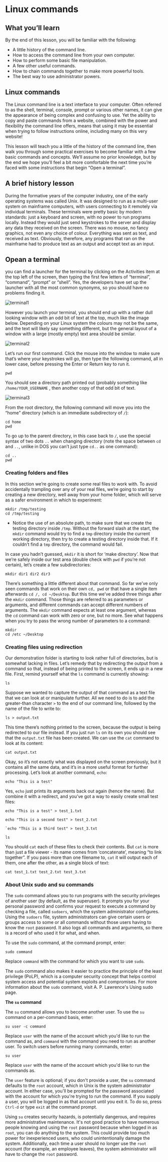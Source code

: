 
# Linux commands

  
  

## What you’ll learn

  

By the end of this lesson, you will be familiar with the following:

  

- A little history of the command line.
- How to access the command line from your own computer.
- How to perform some basic file manipulation.
- A few other useful commands.
- How to chain commands together to make more powerful tools.
- The best way to use administrator powers.

  

## Linux commands

  

The Linux command line is a text interface to your computer. Often referred to as the shell, terminal, console, prompt or various other names, it can give the appearance of being complex and confusing to use. Yet the ability to copy and paste commands from a website, combined with the power and flexibility the command line offers, means that using it may be essential when trying to follow instructions online, including many on this very website!

  

This lesson will teach you a little of the history of the command line, then walk you through some practical exercises to become familiar with a few basic commands and concepts. We’ll assume no prior knowledge, but by the end we hope you’ll feel a bit more comfortable the next time you’re faced with some instructions that begin “Open a terminal”.

  

## A brief history lesson

  

During the formative years of the computer industry, one of the early operating systems was called Unix. It was designed to run as a multi-user system on mainframe computers, with users connecting to it remotely via individual terminals. These terminals were pretty basic by modern standards: just a keyboard and screen, with no power to run programs locally. Instead they would just send keystrokes to the server and display any data they received on the screen. There was no mouse, no fancy graphics, not even any choice of colour. Everything was sent as text, and received as text. Obviously, therefore, any programs that ran on the mainframe had to produce text as an output and accept text as an input.

  

## Opean a terminal

  

you can find a launcher for the terminal by clicking on the Activities item at the top left of the screen, then typing the first few letters of “terminal”, “command”, “prompt” or “shell”. Yes, the developers have set up the launcher with all the most common synonyms, so you should have no problems finding it.

  

![terminal1](./img/terminal-1.png)

  

However you launch your terminal, you should end up with a rather dull looking window with an odd bit of text at the top, much like the image below. Depending on your Linux system the colours may not be the same, and the text will likely say something different, but the general layout of a window with a large (mostly empty) text area should be similar.

  

![terminal2](./img/terminal-2.png)

  

Let’s run our first command. Click the mouse into the window to make sure that’s where your keystrokes will go, then type the following command, all in lower case, before pressing the Enter or Return key to run it.

  

    pwd 

  

You should see a directory path printed out (probably something like `/home/YOUR_USERNAME` , then another copy of that odd bit of text.

  

![terminal3](./img/terminal-3.png)

  

From the root directory, the following command will move you into the “home” directory (which is an immediate subdirectory of `/`):

    cd home
    pwd 

To go up to the parent directory, in this case back to `/`, use the special syntax of two dots `..` when changing directory (note the space between `cd` and `..`, unlike in DOS you can’t just type `cd..` as one command):

  

    cd ..
    pwd

  

### Creating folders and files

  

In this section we’re going to create some real files to work with. To avoid accidentally trampling over any of your real files, we’re going to start by creating a new directory, well away from your home folder, which will serve as a safer environment in which to experiment:
```
mkdir /tmp/testing
cd /tmp/testing
```

* Notice the use of an absolute path, to make sure that we create the testing directory inside `/tmp`. Without the forward slash at the start, the `mkdir` command would try to find a `tmp` directory inside the current working directory, then try to create a testing directory inside that. If it couldn’t find a `tmp` directory, the command would fail.

  

In case you hadn’t guessed, `mkdir` it is short for ‘make directory’. Now that we’re safely inside our test area (double check with `pwd` if you’re not certain), let’s create a few subdirectories:

    mkdir dir1 dir2 dir3

There’s something a little different about that command. So far we’ve only seen commands that work on their own `cd, pwd` or that have a single item afterwards `cd /, cd ~/Desktop`. But this time we’ve added three things after the `mkdir` command. Those things are referred to as parameters or arguments, and different commands can accept different numbers of arguments. The `mkdir` command expects at least one argument, whereas the `cd` command can work with zero or one, but no more. See what happens when you try to pass the wrong number of parameters to a command:

  ```
mkdir
cd /etc ~/Desktop
  ```

### Creating files using redirection

Our demonstration folder is starting to look rather full of directories, but is somewhat lacking in files. Let’s remedy that by redirecting the output from a command so that, instead of being printed to the screen, it ends up in a new file. First, remind yourself what the `ls` command is currently showing:

    ls

Suppose we wanted to capture the output of that command as a text file that we can look at or manipulate further. All we need to do is to add the greater-than character `>` to the end of our command line, followed by the name of the file to write to:

    ls > output.txt

This time there’s nothing printed to the screen, because the output is being redirected to our file instead. If you just run `ls` on its own you should see that the `output.txt` file has been created. We can use the `cat` command to look at its content:

    cat output.txt

Okay, so it’s not exactly what was displayed on the screen previously, but it contains all the same data, and it’s in a more useful format for further processing. Let’s look at another command, `echo`:

    echo "This is a test"

Yes, `echo` just prints its arguments back out again (hence the name). But combine it with a redirect, and you’ve got a way to easily create small test files:

```
echo "This is a test" > test_1.txt

echo "This is a second test" > test_2.txt

`echo "This is a third test" > test_3.txt

ls
```
  

You should `cat` each of these files to check their contents. But `cat` is more than just a file viewer - its name comes from ‘concatenate’, meaning “to link together”. If you pass more than one filename to, `cat` it will output each of them, one after the other, as a single block of text:


    cat test_1.txt test_2.txt test_3.txt


### About Unix sudo and su commands

The `sudo` command allows you to run programs with the security privileges of another user (by default, as the superuser). It prompts you for your personal password and confirms your request to execute a command by checking a file, called `sudoers`, which the system administrator configures. Using the `sudoers` file, system administrators can give certain users or groups access to some or all commands without those users having to know the `root` password. It also logs all commands and arguments, so there is a record of who used it for what, and when.

To use the `sudo` command, at the command prompt, enter:

    sudo command

  
                               
Replace `command` with the command for which you want to use `sudo`.

The `sudo` command also makes it easier to practice the principle of the least privilege (PoLP), which is a computer security concept that helps control system access and potential system exploits and compromises. For more information about the `sudo` command, visit A. P. Lawrence's Using sudo page.

**The `su` command**

The `su` command allows you to become another user. To use the `su` command on a per-command basis, enter:

    su user -c command

Replace `user` with the name of the account which you'd like to run the command as, and `command` with the command you need to run as another user. To switch users before running many commands, enter:

    su user

Replace  `user`  with the name of the account which you'd like to run the commands as.

The `user` feature is optional; if you don't provide a user, the `su` command defaults to the `root` account, which in Unix is the system administrator account. In either case, you'll be prompted for the password associated with the account for which you're trying to run the command. If you supply a user, you will be logged in as that account until you exit it. To do so, press `Ctrl-d` or type `exit` at the command prompt.

Using `su` creates security hazards, is potentially dangerous, and requires more administrative maintenance. It's not good practice to have numerous people knowing and using the `root` password because when logged in as `root`, you can do anything to the system. This could provide too much power for inexperienced users, who could unintentionally damage the system. Additionally, each time a user should no longer use the `root` account (for example, an employee leaves), the system administrator will have to change the `root` password.
